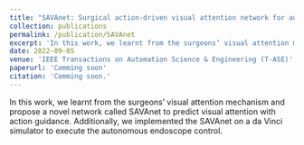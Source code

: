 ```yaml
---
title: "SAVAnet: Surgical action-driven visual attention network for autonomous endoscope control"
collection: publications
permalink: /publication/SAVAnet
excerpt: 'In this work, we learnt from the surgeons’ visual attention mechanism and propose a novel network called SAVAnet to predict visual attention with action guidance. Additionally, we implemented the SAVAnet on a da Vinci simulator to execute the autonomous endoscope control.'
date: 2022-09-05
venue: 'IEEE Transactions on Automation Science & Engineering (T-ASE)'
paperurl: 'Comming soon'
citation: 'Comming soon.'
---
```

In this work, we learnt from the surgeons’ visual attention mechanism and propose a novel network called SAVAnet to predict visual attention with action guidance. Additionally, we implemented the SAVAnet on a da Vinci simulator to execute the autonomous endoscope control.

<!-- [Download paper here](Comming soon)

Recommended citation: Comming soon -->